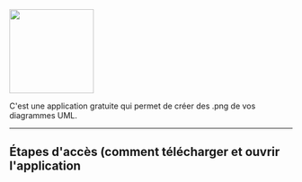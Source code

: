 <img src="https://www.umlet.com/pic/umlet_logo.svg" width="150">

C'est une application gratuite qui permet de créer des .png de vos diagrammes UML.

------------------------------------------------------------------------------------------------------------------

<h2>Étapes d'accès (comment télécharger et ouvrir l'application</h2>


